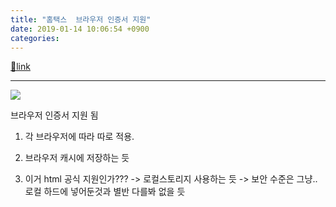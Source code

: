 ```yaml
---
title: "홈택스  브라우저 인증서 지원"
date: 2019-01-14 10:06:54 +0900
categories: 
---
```

[🔗link](http://www.mins01.com/mh/tech/read/1247)
***


![](http://www.mins01.com/web_work/mb_wysiwyg_dom/upload/201901/f6a8c49b97d3c61e5369099b39a80aec.png)  


브라우저 인증서 지원 됨

  


1. 각 브라우저에 따라 따로 적용.

  


2. 브라우저 캐시에 저장하는 듯

  


3. 이거 html 공식 지원인가??? -&gt; 로컬스토리지 사용하는 듯 -&gt; 보안 수준은 그냥.. 로컬 하드에 넣어둔것과 별반 다를봐 없을 듯




